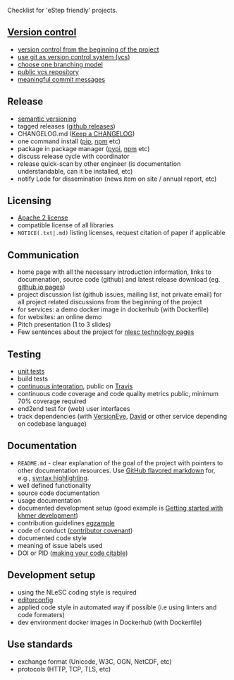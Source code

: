 Checklist for 'eStep friendly' projects.

## [Version control](https://github.com/NLeSC/estep-checklist/blob/master/checklist-verbose.md#version-control)

- [version control from the beginning of the project](https://github.com/NLeSC/estep-checklist/blob/master/checklist-verbose.md#version-control-from-the-beginning-of-the-project)
- [use git as version control system (vcs)](https://github.com/NLeSC/estep-checklist/blob/master/checklist-verbose.md#use-git-as-version-control-system-vcs)
- [choose one branching model](https://github.com/NLeSC/estep-checklist/blob/master/checklist-verbose.md#choose-one-branching-model)
- [public vcs repository](https://github.com/NLeSC/estep-checklist/blob/master/checklist-verbose.md#public-vcs-repository)
- [meaningful commit messages](https://github.com/NLeSC/estep-checklist/blob/master/checklist-verbose.md#meaningful-commit-messages)

## Release

- [semantic versioning](http://semver.org/)
- tagged releases ([github releases](https://help.github.com/categories/releases/))
- CHANGELOG.md ([Keep a CHANGELOG](http://keepachangelog.com/))
- one command install ([pip](https://pypi.python.org/pypi/pip), [npm](https://www.npmjs.com/package/npm) etc)
- package in package manager ([pypi](https://pypi.python.org/pypi), [npm](https://www.npmjs.com/) etc)
- discuss release cycle with coordinator
- release quick-scan by other engineer (is documentation understandable, can it be installed, etc)
- notify Lode for dissemination (news item on site / annual report, etc)

## Licensing

- [Apache 2 license](http://www.apache.org/licenses/LICENSE-2.0)
- compatible license of all libraries
- `NOTICE(.txt|.md)` listing licenses, request citation of paper if applicable

## Communication

- home page with all the necessary introduction information, links to documenation, source code (github)
  and latest release download (eg. [github.io pages](https://pages.github.com/))
- project discussion list (github issues, mailing list, not private email) for all project related
  discussions from the beginning of the project
- for services: a demo docker image in dockerhub (with Dockerfile)
- for websites: an online demo
- Pitch presentation (1 to 3 slides)
- Few sentences about the project for [nlesc technology pages](https://www.esciencecenter.nl/technology)

## Testing

- [unit tests](https://en.wikipedia.org/wiki/Unit_testing)
- build tests
- [continuous integration](https://en.wikipedia.org/wiki/Continuous_integration), public on [Travis](https://travis-ci.org/)
- continuous code coverage and code quality metrics public, minimum 70% coverage required
- end2end test for (web) user interfaces
- track dependencies (with [VersionEye](https://www.versioneye.com/),
  [David](https://david-dm.org/) or other service depending on codebase language)

## Documentation
- `README.md` - clear explanation of the goal of the project with pointers to other documentation resources. Use [GitHub flavored markdown](https://help.github.com/categories/writing-on-github) for, e.g., [syntax highlighting](https://help.github.com/articles/creating-and-highlighting-code-blocks).
- well defined functionality
- source code documentation
- usage documentation
- documented development setup (good example is [Getting started with khmer development](http://khmer.readthedocs.org/en/latest/dev/getting-started.html))
- contribution guidelines [egzample](https://github.com/angular/angular.js/blob/master/CONTRIBUTING.md)
- code of conduct ([contributor covenant](http://contributor-covenant.org/))
- documented code style
- meaning of issue labels used
- DOI or PID ([making your code citable](https://guides.github.com/activities/citable-code/))

## Development setup

- using the NLeSC coding style is required
- [editorconfig](http://editorconfig.org/)
- applied code style in automated way if possible (i.e using linters and code formaters)
- dev environment docker images in Dockerhub (with Dockerfile)

## Use standards

- exchange format (Unicode, W3C, OGN, NetCDF, etc)
- protocols (HTTP, TCP, TLS, etc)
